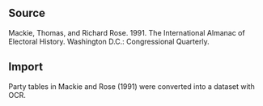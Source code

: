 ## Source

Mackie, Thomas, and Richard Rose. 1991. The International Almanac of Electoral History. Washington D.C.: Congressional Quarterly.

## Import

Party tables in Mackie and Rose (1991) were converted into a dataset with OCR.
